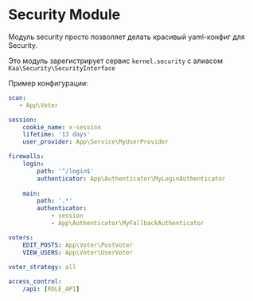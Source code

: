 # Security Module

Модуль security просто позволяет делать красивый yaml-конфиг для Security.

Это модуль зарегистрирует сервис `kernel.security` с алиасом `Kaa\Security\SecurityInterface`

Пример конфигурации:
```yaml
scan:
   - App\Voter

session:
    cookie_name: x-session
    lifetime: '13 days'
    user_provider: App\Service\MyUserProvider

firewalls:
    login: 
        path: '^/login$'
        authenticator: App\Authenticator\MyLoginAuthenticator
        
    main: 
        path: '.*'
        authenticator: 
            - session
            - App\Authenticator\MyFallbackAuthenticator

voters:
    EDIT_POSTS: App\Voter\PostVoter
    VIEW_USERS: App\Voter\UserVoter
    
voter_strategy: all

access_control:
    /api: [ROLE_API]
```
